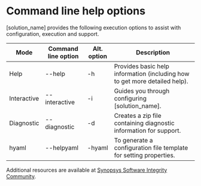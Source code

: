 # Command line help options

[solution_name] provides the following execution options to assist with configuration, execution and support.

| Mode | Command line option | Alt. option | Description |
| ---- | ------------------- | ----------- | ----------- |
| Help | --help | -h | Provides basic help information (including how to get more detailed help). |
| Interactive | --interactive | -i | Guides you through configuring [solution_name]. |
| Diagnostic | --diagnostic | -d | Creates a zip file containing diagnostic information for support. |
| hyaml | --helpyaml | -hyaml | To generate a configuration file template for setting properties. |

Additional resources are available at [Synopsys Software Integrity Community](https://community.synopsys.com).

